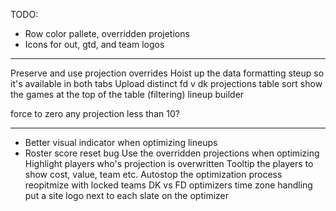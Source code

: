 TODO:

 - Row color pallete, overridden projetions
- Icons for out, gtd, and team logos
----
Preserve and use projection overrides
Hoist up the data formatting steup so it's available in both tabs
Upload distinct fd v dk projections
table sort
show the games at the top of the table (filtering)
lineup builder

force to zero any projection less than 10?

----
 - Better visual indicator when optimizing lineups
 - Roster score reset bug
Use the overridden projections when optimizing
Highlight players who's projection is overwritten
Tooltip the players to show cost, value, team etc.
Autostop the optimization process
reopitmize with locked teams
DK vs FD optimizers
time zone  handling
put a site logo next to each slate on the optimizer